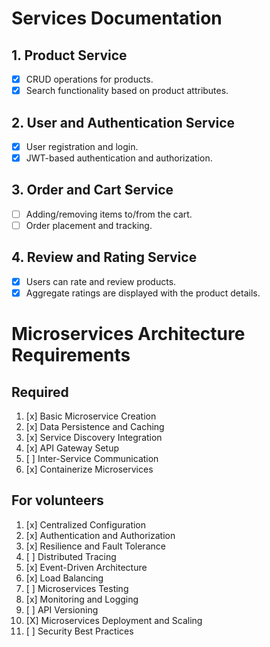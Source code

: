 # Services Documentation

## 1. Product Service

- [x] CRUD operations for products.
- [x] Search functionality based on product attributes.

## 2. User and Authentication Service

- [x] User registration and login.
- [x] JWT-based authentication and authorization.

## 3. Order and Cart Service

- [ ] Adding/removing items to/from the cart.
- [ ] Order placement and tracking.

## 4. Review and Rating Service

- [x] Users can rate and review products.
- [x] Aggregate ratings are displayed with the product details.

# Microservices Architecture Requirements

## Required

1. [x] Basic Microservice Creation
2. [x] Data Persistence and Caching
3. [x] Service Discovery Integration
4. [x] API Gateway Setup
5. [ ] Inter-Service Communication
6. [x] Containerize Microservices

## For volunteers

1. [x] Centralized Configuration
2. [x] Authentication and Authorization
3. [x] Resilience and Fault Tolerance
4. [ ] Distributed Tracing
5. [x] Event-Driven Architecture
6. [x] Load Balancing
7. [ ] Microservices Testing
8. [x] Monitoring and Logging
9. [ ] API Versioning
10. [X] Microservices Deployment and Scaling
11. [ ] Security Best Practices
